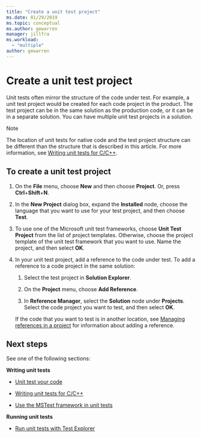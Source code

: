 ```yaml
---
title: "Create a unit test project"
ms.date: 01/29/2019
ms.topic: conceptual
ms.author: gewarren
manager: jillfra
ms.workload:
  - "multiple"
author: gewarren
---
```

# Create a unit test project

Unit tests often mirror the structure of the code under test. For example, a unit test project would be created for each code project in the product. The test project can be in the same solution as the production code, or it can be in a separate solution. You can have multiple unit test projects in a solution.

> [!NOTE]
> The location of unit tests for native code and the test project structure can be different than the structure that is described in this article. For more information, see [Writing unit tests for C/C++](writing-unit-tests-for-c-cpp.md).

## To create a unit test project

1. On the **File** menu, choose **New** and then choose **Project**. Or, press **Ctrl**+**Shift**+**N**.

2. In the **New Project** dialog box, expand the **Installed** node, choose the language that you want to use for your test project, and then choose **Test**.

3. To use one of the Microsoft unit test frameworks, choose **Unit Test Project** from the list of project templates. Otherwise, choose the project template of the unit test framework that you want to use. Name the project, and then select **OK**.

4. In your unit test project, add a reference to the code under test. To add a reference to a code project in the same solution:

   1. Select the test project in **Solution Explorer**.

   2. On the **Project** menu, choose **Add Reference**.

   3. In **Reference Manager**, select the **Solution** node under **Projects**. Select the code project you want to test, and then select **OK**.

   If the code that you want to test is in another location, see [Managing references in a project](../ide/managing-references-in-a-project.md) for information about adding a reference.

## Next steps

See one of the following sections:

**Writing unit tests**

- [Unit test your code](../test/unit-test-your-code.md)

- [Writing unit tests for C/C++](writing-unit-tests-for-c-cpp.md)

- [Use the MSTest framework in unit tests](using-microsoft-visualstudio-testtools-unittesting-members-in-unit-tests.md)

**Running unit tests**

- [Run unit tests with Test Explorer](../test/run-unit-tests-with-test-explorer.md)